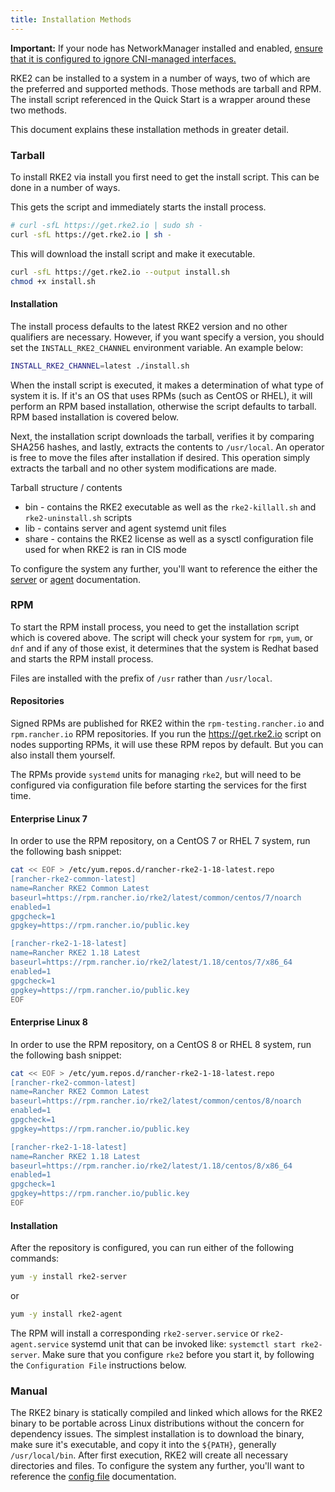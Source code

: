 ```yaml
---
title: Installation Methods
---
```


**Important:** If your node has NetworkManager installed and enabled, [ensure that it is configured to ignore CNI-managed interfaces.](../known_issues/#networkmanager)

RKE2 can be installed to a system in a number of ways, two of which are the preferred and supported methods. Those methods are tarball and RPM. The install script referenced in the Quick Start is a wrapper around these two methods.

This document explains these installation methods in greater detail.

### Tarball

To install RKE2 via install you first need to get the install script. This can be done in a number of ways.

This gets the script and immediately starts the install process.

```sh
# curl -sfL https://get.rke2.io | sudo sh -
curl -sfL https://get.rke2.io | sh -
```

This will download the install script and make it executable.

```sh
curl -sfL https://get.rke2.io --output install.sh
chmod +x install.sh
```

#### Installation

The install process defaults to the latest RKE2 version and no other qualifiers are necessary. However, if you want specify a version, you should set the `INSTALL_RKE2_CHANNEL` environment variable. An example below:

```bash
INSTALL_RKE2_CHANNEL=latest ./install.sh
```

When the install script is executed, it makes a determination of what type of system it is. If it's an OS that uses RPMs (such as CentOS or RHEL), it will perform an RPM based installation, otherwise the script defaults to tarball. RPM based installation is covered below.

Next, the installation script downloads the tarball, verifies it by comparing SHA256 hashes, and lastly, extracts the contents to `/usr/local`. An operator is free to move the files after installation if desired. This operation simply extracts the tarball and no other system modifications are made.

Tarball structure / contents

* bin - contains the RKE2 executable as well as the `rke2-killall.sh` and `rke2-uninstall.sh` scripts
* lib - contains server and agent systemd unit files
* share - contains the RKE2 license as well as a sysctl configuration file used for when RKE2 is ran in CIS mode

To configure the system any further, you'll want to reference the either the [server](./installoptions/server_config.md) or [agent](./installoptions/linux_agent_config.md) documentation.

### RPM

To start the RPM install process, you need to get the installation script which is covered above. The script will check your system for `rpm`, `yum`, or `dnf` and if any of those exist, it determines that the system is Redhat based and starts the RPM install process.

Files are installed with the prefix of `/usr` rather than `/usr/local`.

#### Repositories

Signed RPMs are published for RKE2 within the `rpm-testing.rancher.io` and `rpm.rancher.io` RPM repositories. If you run the https://get.rke2.io script on nodes supporting RPMs, it will use these RPM repos by default. But you can also install them yourself.

The RPMs provide `systemd` units for managing `rke2`, but will need to be configured via configuration file before starting the services for the first time.

#### Enterprise Linux 7

In order to use the RPM repository, on a CentOS 7 or RHEL 7 system, run the following bash snippet:

```bash
cat << EOF > /etc/yum.repos.d/rancher-rke2-1-18-latest.repo
[rancher-rke2-common-latest]
name=Rancher RKE2 Common Latest
baseurl=https://rpm.rancher.io/rke2/latest/common/centos/7/noarch
enabled=1
gpgcheck=1
gpgkey=https://rpm.rancher.io/public.key

[rancher-rke2-1-18-latest]
name=Rancher RKE2 1.18 Latest
baseurl=https://rpm.rancher.io/rke2/latest/1.18/centos/7/x86_64
enabled=1
gpgcheck=1
gpgkey=https://rpm.rancher.io/public.key
EOF
```

#### Enterprise Linux 8

In order to use the RPM repository, on a CentOS 8 or RHEL 8 system, run the following bash snippet:

```bash
cat << EOF > /etc/yum.repos.d/rancher-rke2-1-18-latest.repo
[rancher-rke2-common-latest]
name=Rancher RKE2 Common Latest
baseurl=https://rpm.rancher.io/rke2/latest/common/centos/8/noarch
enabled=1
gpgcheck=1
gpgkey=https://rpm.rancher.io/public.key

[rancher-rke2-1-18-latest]
name=Rancher RKE2 1.18 Latest
baseurl=https://rpm.rancher.io/rke2/latest/1.18/centos/8/x86_64
enabled=1
gpgcheck=1
gpgkey=https://rpm.rancher.io/public.key
EOF
```

#### Installation

After the repository is configured, you can run either of the following commands:

```sh
yum -y install rke2-server
```

or

```sh
yum -y install rke2-agent
```

The RPM will install a corresponding `rke2-server.service` or `rke2-agent.service` systemd unit that can be invoked like: `systemctl start rke2-server`. Make sure that you configure `rke2` before you start it, by following the `Configuration File` instructions below.

### Manual

The RKE2 binary is statically compiled and linked which allows for the RKE2 binary to be portable across Linux distributions without the concern for dependency issues. The simplest installation is to download the binary, make sure it's executable, and copy it into the `${PATH}`, generally `/usr/local/bin`. After first execution, RKE2 will create all necessary directories and files. To configure the system any further, you'll want to reference the [config file](./installoptions/installoptions.md) documentation.
